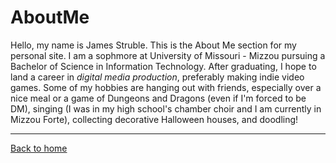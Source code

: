 # AboutMe

Hello, my name is James Struble. This is the About Me section for my personal site. I am a sophmore at University of Missouri - Mizzou pursuing a Bachelor of Science in Information Technology. After graduating, I hope to land a career in *digital media production*, preferably making indie video games. Some of my hobbies are hanging out with friends, especially over a nice meal or a game of Dungeons and Dragons (even if I'm forced to be DM), singing (I was in my high school's chamber choir and I am currently in Mizzou Forte), collecting decorative Halloween houses, and doodling!

- - -
[Back to home](https://github.com/james-struble/it-1000-midterm/blob/main/README.md)
